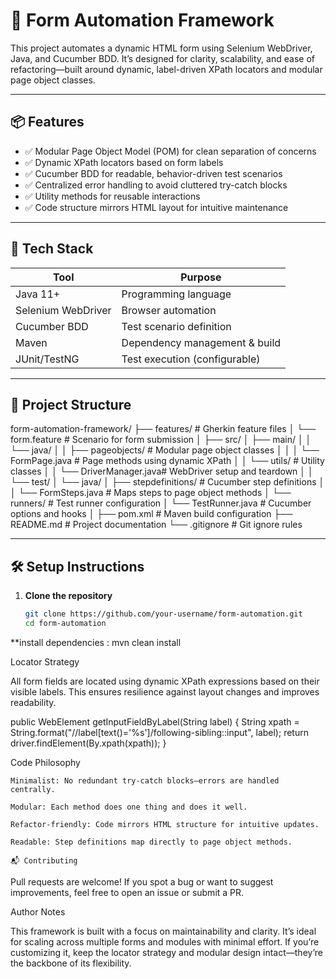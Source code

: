 # 🧪 Form Automation Framework

This project automates a dynamic HTML form using Selenium WebDriver, Java, and Cucumber BDD. It’s designed for clarity, scalability, and ease of refactoring—built around dynamic, label-driven XPath locators and modular page object classes.

---

## 📦 Features

- ✅ Modular Page Object Model (POM) for clean separation of concerns  
- ✅ Dynamic XPath locators based on form labels  
- ✅ Cucumber BDD for readable, behavior-driven test scenarios  
- ✅ Centralized error handling to avoid cluttered try-catch blocks  
- ✅ Utility methods for reusable interactions  
- ✅ Code structure mirrors HTML layout for intuitive maintenance

---

## 🧩 Tech Stack

| Tool            | Purpose                          |
|-----------------|----------------------------------|
| Java 11+        | Programming language             |
| Selenium WebDriver | Browser automation             |
| Cucumber BDD    | Test scenario definition         |
| Maven           | Dependency management & build    |
| JUnit/TestNG    | Test execution (configurable)    |


---

## 📁 Project Structure


form-automation-framework/
├── features/                         # Gherkin feature files
│   └── form.feature                  # Scenario for form submission
│
├── src/
│   ├── main/
│   │   └── java/
│   │       ├── pageobjects/          # Modular page object classes
│   │       │   └── FormPage.java     # Page methods using dynamic XPath
│   │       └── utils/                # Utility classes
│   │           └── DriverManager.java# WebDriver setup and teardown
│
│   └── test/
│       └── java/
│           ├── stepdefinitions/      # Cucumber step definitions
│           │   └── FormSteps.java    # Maps steps to page object methods
│           └── runners/              # Test runner configuration
│               └── TestRunner.java   # Cucumber options and hooks
│
├── pom.xml                           # Maven build configuration
├── README.md                         # Project documentation
└── .gitignore                       # Git ignore rules


---

## 🛠️ Setup Instructions

1. **Clone the repository**  
   ```bash
   git clone https://github.com/your-username/form-automation.git
   cd form-automation


**install dependencies : 
mvn clean install

Locator Strategy

All form fields are located using dynamic XPath expressions based on their visible labels. This ensures resilience against layout changes and improves readability.

public WebElement getInputFieldByLabel(String label) {
    String xpath = String.format("//label[text()='%s']/following-sibling::input", label);
    return driver.findElement(By.xpath(xpath));
}

Code Philosophy

    Minimalist: No redundant try-catch blocks—errors are handled centrally.

    Modular: Each method does one thing and does it well.

    Refactor-friendly: Code mirrors HTML structure for intuitive updates.

    Readable: Step definitions map directly to page object methods.

    📬 Contributing

Pull requests are welcome! If you spot a bug or want to suggest improvements, feel free to open an issue or submit a PR.


Author Notes

This framework is built with a focus on maintainability and clarity. It’s ideal for scaling across multiple forms and modules with minimal effort. If you’re customizing it, keep the locator strategy and modular design intact—they’re the backbone of its flexibility.



